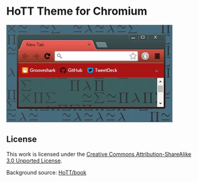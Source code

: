 HoTT Theme for Chromium
=======================

![](https://raw.githubusercontent.com/Heather/HoTT-Theme/0a406711abfc1ac5a23a7768487bed83333ca8ec/screenshots/ver1.jpg)

## License

This work is licensed under the
[Creative Commons Attribution-ShareAlike 3.0 Unported License](http://creativecommons.org/licenses/by-sa/3.0/).

Background source: [HoTT/book](https://github.com/HoTT/book)
